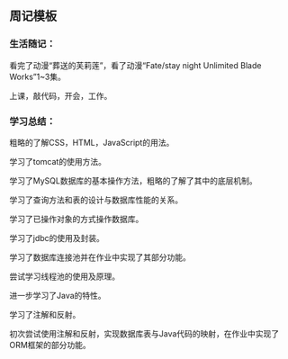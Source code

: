## 周记模板

### 生活随记：

看完了动漫“葬送的芙莉莲”，看了动漫“Fate/stay night Unlimited Blade Works”1~3集。

上课，敲代码，开会，工作。

### 学习总结：

粗略的了解CSS，HTML，JavaScript的用法。

学习了tomcat的使用方法。

学习了MySQL数据库的基本操作方法，粗略的了解了其中的底层机制。

学习了查询方法和表的设计与数据库性能的关系。

学习了已操作对象的方式操作数据库。

学习了jdbc的使用及封装。

学习了数据库连接池并在作业中实现了其部分功能。

尝试学习线程池的使用及原理。

进一步学习了Java的特性。

学习了注解和反射。

初次尝试使用注解和反射，实现数据库表与Java代码的映射，在作业中实现了ORM框架的部分功能。